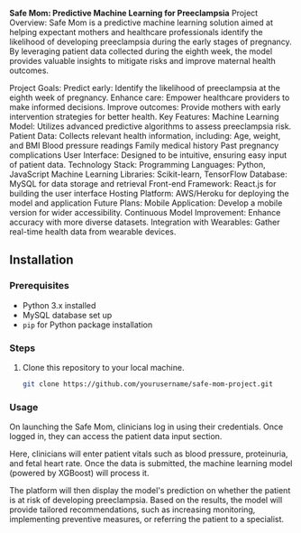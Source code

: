 **Safe Mom: Predictive Machine Learning for Preeclampsia**
Project Overview: Safe Mom is a predictive machine learning solution aimed at helping expectant mothers and healthcare professionals identify the likelihood of developing preeclampsia during the early stages of pregnancy. By leveraging patient data collected during the eighth week, the model provides valuable insights to mitigate risks and improve maternal health outcomes.

Project Goals:
Predict early: Identify the likelihood of preeclampsia at the eighth week of pregnancy.
Enhance care: Empower healthcare providers to make informed decisions.
Improve outcomes: Provide mothers with early intervention strategies for better health.
Key Features:
Machine Learning Model: Utilizes advanced predictive algorithms to assess preeclampsia risk.
Patient Data: Collects relevant health information, including:
Age, weight, and BMI
Blood pressure readings
Family medical history
Past pregnancy complications
User Interface: Designed to be intuitive, ensuring easy input of patient data.
Technology Stack:
Programming Languages: Python, JavaScript
Machine Learning Libraries: Scikit-learn, TensorFlow
Database: MySQL for data storage and retrieval
Front-end Framework: React.js for building the user interface
Hosting Platform: AWS/Heroku for deploying the model and application
Future Plans:
Mobile Application: Develop a mobile version for wider accessibility.
Continuous Model Improvement: Enhance accuracy with more diverse datasets.
Integration with Wearables: Gather real-time health data from wearable devices.


## Installation

### Prerequisites
- Python 3.x installed
- MySQL database set up
- `pip` for Python package installation

### Steps
1. Clone this repository to your local machine.
   ```bash
   git clone https://github.com/yourusername/safe-mom-project.git

### Usage
On launching the Safe Mom, clinicians log in using their credentials. Once logged in, they can access the patient data input section.

Here, clinicians will enter patient vitals such as blood pressure, proteinuria, and fetal heart rate. Once the data is submitted, the machine learning model (powered by XGBoost) will process it.

The platform will then display the model's prediction on whether the patient is at risk of developing preeclampsia. Based on the results, the model will provide tailored recommendations, such as increasing monitoring, implementing preventive measures, or referring the patient to a specialist.
